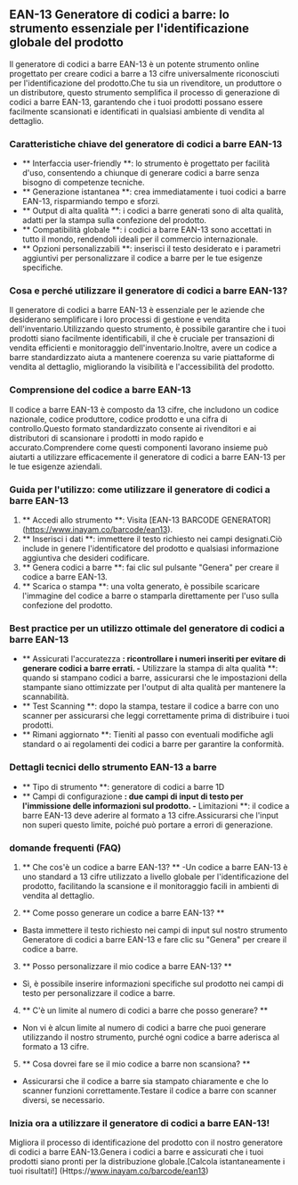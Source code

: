## EAN-13 Generatore di codici a barre: lo strumento essenziale per l'identificazione globale del prodotto

Il generatore di codici a barre EAN-13 è un potente strumento online progettato per creare codici a barre a 13 cifre universalmente riconosciuti per l'identificazione del prodotto.Che tu sia un rivenditore, un produttore o un distributore, questo strumento semplifica il processo di generazione di codici a barre EAN-13, garantendo che i tuoi prodotti possano essere facilmente scansionati e identificati in qualsiasi ambiente di vendita al dettaglio.

### Caratteristiche chiave del generatore di codici a barre EAN-13

- ** Interfaccia user-friendly **: lo strumento è progettato per facilità d'uso, consentendo a chiunque di generare codici a barre senza bisogno di competenze tecniche.
- ** Generazione istantanea **: crea immediatamente i tuoi codici a barre EAN-13, risparmiando tempo e sforzi.
- ** Output di alta qualità **: i codici a barre generati sono di alta qualità, adatti per la stampa sulla confezione del prodotto.
- ** Compatibilità globale **: i codici a barre EAN-13 sono accettati in tutto il mondo, rendendoli ideali per il commercio internazionale.
- ** Opzioni personalizzabili **: inserisci il testo desiderato e i parametri aggiuntivi per personalizzare il codice a barre per le tue esigenze specifiche.

### Cosa e perché utilizzare il generatore di codici a barre EAN-13?

Il generatore di codici a barre EAN-13 è essenziale per le aziende che desiderano semplificare i loro processi di gestione e vendita dell'inventario.Utilizzando questo strumento, è possibile garantire che i tuoi prodotti siano facilmente identificabili, il che è cruciale per transazioni di vendita efficienti e monitoraggio dell'inventario.Inoltre, avere un codice a barre standardizzato aiuta a mantenere coerenza su varie piattaforme di vendita al dettaglio, migliorando la visibilità e l'accessibilità del prodotto.

### Comprensione del codice a barre EAN-13

Il codice a barre EAN-13 è composto da 13 cifre, che includono un codice nazionale, codice produttore, codice prodotto e una cifra di controllo.Questo formato standardizzato consente ai rivenditori e ai distributori di scansionare i prodotti in modo rapido e accurato.Comprendere come questi componenti lavorano insieme può aiutarti a utilizzare efficacemente il generatore di codici a barre EAN-13 per le tue esigenze aziendali.

### Guida per l'utilizzo: come utilizzare il generatore di codici a barre EAN-13

1. ** Accedi allo strumento **: Visita [EAN-13 BARCODE GENERATOR] (https://www.inayam.co/barcode/ean13).
2. ** Inserisci i dati **: immettere il testo richiesto nei campi designati.Ciò include in genere l'identificatore del prodotto e qualsiasi informazione aggiuntiva che desideri codificare.
3. ** Genera codici a barre **: fai clic sul pulsante "Genera" per creare il codice a barre EAN-13.
4. ** Scarica o stampa **: una volta generato, è possibile scaricare l'immagine del codice a barre o stamparla direttamente per l'uso sulla confezione del prodotto.

### Best practice per un utilizzo ottimale del generatore di codici a barre EAN-13

- ** Assicurati l'accuratezza **: ricontrollare i numeri inseriti per evitare di generare codici a barre errati.
-** Utilizzare la stampa di alta qualità **: quando si stampano codici a barre, assicurarsi che le impostazioni della stampante siano ottimizzate per l'output di alta qualità per mantenere la scannabilità.
- ** Test Scanning **: dopo la stampa, testare il codice a barre con uno scanner per assicurarsi che leggi correttamente prima di distribuire i tuoi prodotti.
- ** Rimani aggiornato **: Tieniti al passo con eventuali modifiche agli standard o ai regolamenti dei codici a barre per garantire la conformità.

### Dettagli tecnici dello strumento EAN-13 a barre

- ** Tipo di strumento **: generatore di codici a barre 1D
- ** Campi di configurazione **: due campi di input di testo per l'immissione delle informazioni sul prodotto.
-** Limitazioni **: il codice a barre EAN-13 deve aderire al formato a 13 cifre.Assicurarsi che l'input non superi questo limite, poiché può portare a errori di generazione.

### domande frequenti (FAQ)

1. ** Che cos'è un codice a barre EAN-13? **
-Un codice a barre EAN-13 è uno standard a 13 cifre utilizzato a livello globale per l'identificazione del prodotto, facilitando la scansione e il monitoraggio facili in ambienti di vendita al dettaglio.

2. ** Come posso generare un codice a barre EAN-13? **
- Basta immettere il testo richiesto nei campi di input sul nostro strumento Generatore di codici a barre EAN-13 e fare clic su "Genera" per creare il codice a barre.

3. ** Posso personalizzare il mio codice a barre EAN-13? **
- Sì, è possibile inserire informazioni specifiche sul prodotto nei campi di testo per personalizzare il codice a barre.

4. ** C'è un limite al numero di codici a barre che posso generare? **
- Non vi è alcun limite al numero di codici a barre che puoi generare utilizzando il nostro strumento, purché ogni codice a barre aderisca al formato a 13 cifre.

5. ** Cosa dovrei fare se il mio codice a barre non scansiona? **
- Assicurarsi che il codice a barre sia stampato chiaramente e che lo scanner funzioni correttamente.Testare il codice a barre con scanner diversi, se necessario.

### Inizia ora a utilizzare il generatore di codici a barre EAN-13!

Migliora il processo di identificazione del prodotto con il nostro generatore di codici a barre EAN-13.Genera i codici a barre e assicurati che i tuoi prodotti siano pronti per la distribuzione globale.[Calcola istantaneamente i tuoi risultati!] (Https://www.inayam.co/barcode/ean13)